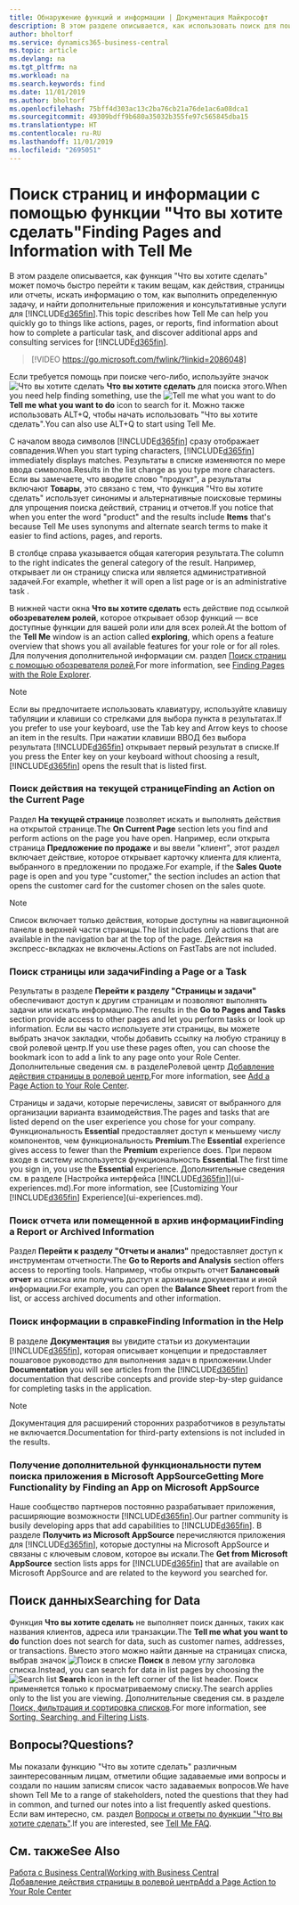 ```yaml
---
title: Обнаружение функций и информации | Документация Майкрософт
description: В этом разделе описывается, как использовать поиск для поиска действий, страниц, отчетов, документации и данных, а также других приложений и консультативных служб.
author: bholtorf
ms.service: dynamics365-business-central
ms.topic: article
ms.devlang: na
ms.tgt_pltfrm: na
ms.workload: na
ms.search.keywords: find
ms.date: 11/01/2019
ms.author: bholtorf
ms.openlocfilehash: 75bff4d303ac13c2ba76cb21a76de1ac6a08dca1
ms.sourcegitcommit: 49309bdff9b680a35032b355fe97c565845dba15
ms.translationtype: HT
ms.contentlocale: ru-RU
ms.lasthandoff: 11/01/2019
ms.locfileid: "2695051"
---
```

# <a name="finding-pages-and-information-with-tell-me"></a><span data-ttu-id="cf336-103">Поиск страниц и информации с помощью функции "Что вы хотите сделать"</span><span class="sxs-lookup"><span data-stu-id="cf336-103">Finding Pages and Information with Tell Me</span></span>  
<span data-ttu-id="cf336-104">В этом разделе описывается, как функция "Что вы хотите сделать" может помочь быстро перейти к таким вещам, как действия, страницы или отчеты, искать информацию о том, как выполнить определенную задачу, и найти дополнительные приложения и консультативные услуги для [!INCLUDE[d365fin](includes/d365fin_md.md)].</span><span class="sxs-lookup"><span data-stu-id="cf336-104">This topic describes how Tell Me can help you quickly go to things like actions, pages, or reports, find information about how to complete a particular task, and discover additional apps and consulting services for [!INCLUDE[d365fin](includes/d365fin_md.md)].</span></span>  


> [!VIDEO https://go.microsoft.com/fwlink/?linkid=2086048]

<span data-ttu-id="cf336-105">Если требуется помощь при поиске чего-либо, используйте значок ![Что вы хотите сделать](media/ui-search/search.png "Поиск страницы или отчета") **Что вы хотите сделать** для поиска этого.</span><span class="sxs-lookup"><span data-stu-id="cf336-105">When you need help finding something, use the ![Tell me what you want to do](media/ui-search/search.png "Search for Page or Report") **Tell me what you want to do** icon to search for it.</span></span> <span data-ttu-id="cf336-106">Можно также использовать ALT+Q, чтобы начать использовать "Что вы хотите сделать".</span><span class="sxs-lookup"><span data-stu-id="cf336-106">You can also use ALT+Q to start using Tell Me.</span></span>

<span data-ttu-id="cf336-107">С началом ввода символов [!INCLUDE[d365fin](includes/d365fin_md.md)] сразу отображает совпадения.</span><span class="sxs-lookup"><span data-stu-id="cf336-107">When you start typing characters, [!INCLUDE[d365fin](includes/d365fin_md.md)] immediately displays matches.</span></span> <span data-ttu-id="cf336-108">Результаты в списке изменяются по мере ввода символов.</span><span class="sxs-lookup"><span data-stu-id="cf336-108">Results in the list change as you type more characters.</span></span> <span data-ttu-id="cf336-109">Если вы замечаете, что вводите слово "продукт", а результаты включают **Товары**, это связано с тем, что функция "Что вы хотите сделать" использует синонимы и альтернативные поисковые термины для упрощения поиска действий, страниц и отчетов.</span><span class="sxs-lookup"><span data-stu-id="cf336-109">If you notice that when you enter the word "product" and the results include **Items** that's because Tell Me uses synonyms and alternate search terms to make it easier to find actions, pages, and reports.</span></span>

<span data-ttu-id="cf336-110">В столбце справа указывается общая категория результата.</span><span class="sxs-lookup"><span data-stu-id="cf336-110">The column to the right indicates the general category of the result.</span></span> <span data-ttu-id="cf336-111">Например, открывает ли он страницу списка или является административной задачей.</span><span class="sxs-lookup"><span data-stu-id="cf336-111">For example, whether it will open a list page or is an administrative task .</span></span>  

<span data-ttu-id="cf336-112">В нижней части окна **Что вы хотите сделать** есть действие под ссылкой **обозревателем ролей**, которое открывает обзор функций — все доступные функции для вашей роли или для всех ролей.</span><span class="sxs-lookup"><span data-stu-id="cf336-112">At the bottom of the **Tell Me** window is an action called **exploring**, which opens a feature overview that shows you all available features for your role or for all roles.</span></span> <span data-ttu-id="cf336-113">Для получения дополнительной информации см. раздел [Поиск страниц с помощью обозревателя ролей](ui-role-explorer.md),</span><span class="sxs-lookup"><span data-stu-id="cf336-113">For more information, see [Finding Pages with the Role Explorer](ui-role-explorer.md).</span></span>

> [!NOTE]  
>   <span data-ttu-id="cf336-114">Если вы предпочитаете использовать клавиатуру, используйте клавишу табуляции и клавиши со стрелками для выбора пункта в результатах.</span><span class="sxs-lookup"><span data-stu-id="cf336-114">If you prefer to use your keyboard, use the Tab key and Arrow keys to choose an item in the results.</span></span> <span data-ttu-id="cf336-115">При нажатии клавиши ВВОД без выбора результата [!INCLUDE[d365fin](includes/d365fin_md.md)] открывает первый результат в списке.</span><span class="sxs-lookup"><span data-stu-id="cf336-115">If you press the Enter key on your keyboard without choosing a result, [!INCLUDE[d365fin](includes/d365fin_md.md)] opens the result that is listed first.</span></span>

### <a name="finding-an-action-on-the-current-page"></a><span data-ttu-id="cf336-116">Поиск действия на текущей странице</span><span class="sxs-lookup"><span data-stu-id="cf336-116">Finding an Action on the Current Page</span></span>
<span data-ttu-id="cf336-117">Раздел **На текущей странице** позволяет искать и выполнять действия на открытой странице.</span><span class="sxs-lookup"><span data-stu-id="cf336-117">The **On Current Page** section lets you find and perform actions on the page you have open.</span></span> <span data-ttu-id="cf336-118">Например, если открыта страница **Предложение по продаже** и вы ввели "клиент", этот раздел включает действие, которое открывает карточку клиента для клиента, выбранного в предложении по продаже.</span><span class="sxs-lookup"><span data-stu-id="cf336-118">For example, if the **Sales Quote** page is open and you type "customer," the section includes an action that opens the customer card for the customer chosen on the sales quote.</span></span>

> [!NOTE]  
>   <span data-ttu-id="cf336-119">Список включает только действия, которые доступны на навигационной панели в верхней части страницы.</span><span class="sxs-lookup"><span data-stu-id="cf336-119">The list includes only actions that are available in the navigation bar at the top of the page.</span></span> <span data-ttu-id="cf336-120">Действия на экспресс-вкладках не включены.</span><span class="sxs-lookup"><span data-stu-id="cf336-120">Actions on FastTabs are not included.</span></span>  

### <a name="finding-a-page-or-a-task"></a><span data-ttu-id="cf336-121">Поиск страницы или задачи</span><span class="sxs-lookup"><span data-stu-id="cf336-121">Finding a Page or a Task</span></span>
<span data-ttu-id="cf336-122">Результаты в разделе **Перейти к разделу "Страницы и задачи"** обеспечивают доступ к другим страницам и позволяют выполнять задачи или искать информацию.</span><span class="sxs-lookup"><span data-stu-id="cf336-122">The results in the **Go to Pages and Tasks** section provide access to other pages and let you perform tasks or look up information.</span></span> <span data-ttu-id="cf336-123">Если вы часто используете эти страницы, вы можете выбрать значок закладки, чтобы добавить ссылку на любую страницу в свой ролевой центр.</span><span class="sxs-lookup"><span data-stu-id="cf336-123">If you use these pages often, you can choose the bookmark icon to add a link to any page onto your Role Center.</span></span> <span data-ttu-id="cf336-124">Дополнительные сведения см. в разделеРолевой центр [Добавление действия страницы в ролевой центр](ui-bookmarks.md),</span><span class="sxs-lookup"><span data-stu-id="cf336-124">For more information, see [Add a Page Action to Your Role Center](ui-bookmarks.md).</span></span>

<span data-ttu-id="cf336-125">Страницы и задачи, которые перечислены, зависят от выбранного для организации варианта взаимодействия.</span><span class="sxs-lookup"><span data-stu-id="cf336-125">The pages and tasks that are listed depend on the user experience you chose for your company.</span></span> <span data-ttu-id="cf336-126">Функциональность **Essential** предоставляет доступ к меньшему числу компонентов, чем функциональность **Premium**.</span><span class="sxs-lookup"><span data-stu-id="cf336-126">The **Essential** experience gives access to fewer than the **Premium** experience does.</span></span> <span data-ttu-id="cf336-127">При первом входе в систему используется функциональность **Essential**.</span><span class="sxs-lookup"><span data-stu-id="cf336-127">The first time you sign in, you use the **Essential** experience.</span></span> <span data-ttu-id="cf336-128">Дополнительные сведения см. в разделе [Настройка интерфейса [!INCLUDE[d365fin](includes/d365fin_md.md)]](ui-experiences.md).</span><span class="sxs-lookup"><span data-stu-id="cf336-128">For more information, see [Customizing Your [!INCLUDE[d365fin](includes/d365fin_md.md)] Experience](ui-experiences.md).</span></span>

### <a name="finding-a-report-or-archived-information"></a><span data-ttu-id="cf336-129">Поиск отчета или помещенной в архив информации</span><span class="sxs-lookup"><span data-stu-id="cf336-129">Finding a Report or Archived Information</span></span>
<span data-ttu-id="cf336-130">Раздел **Перейти к разделу "Отчеты и анализ"** предоставляет доступ к инструментам отчетности.</span><span class="sxs-lookup"><span data-stu-id="cf336-130">The **Go to Reports and Analysis** section offers access to reporting tools.</span></span> <span data-ttu-id="cf336-131">Например, чтобы открыть отчет **Балансовый отчет** из списка или получить доступ к архивным документам и иной информации.</span><span class="sxs-lookup"><span data-stu-id="cf336-131">For example, you can open the **Balance Sheet** report from the list, or access archived documents and other information.</span></span>  

### <a name="finding-information-in-the-help"></a><span data-ttu-id="cf336-132">Поиск информации в справке</span><span class="sxs-lookup"><span data-stu-id="cf336-132">Finding Information in the Help</span></span>
<span data-ttu-id="cf336-133">В разделе **Документация** вы увидите статьи из документации [!INCLUDE[d365fin](includes/d365fin_md.md)], которая описывает концепции и предоставляет пошаговое руководство для выполнения задач в приложении.</span><span class="sxs-lookup"><span data-stu-id="cf336-133">Under **Documentation** you will see articles from the [!INCLUDE[d365fin](includes/d365fin_md.md)] documentation that describe concepts and provide step-by-step guidance for completing tasks in the application.</span></span>    

> [!NOTE]  
> <span data-ttu-id="cf336-134">Документация для расширений сторонних разработчиков в результаты не включается.</span><span class="sxs-lookup"><span data-stu-id="cf336-134">Documentation for third-party extensions is not included in the results.</span></span>

### <a name="getting-more-functionality-by-finding-an-app-on-microsoft-appsource"></a><span data-ttu-id="cf336-135">Получение дополнительной функциональности путем поиска приложения в Microsoft AppSource</span><span class="sxs-lookup"><span data-stu-id="cf336-135">Getting More Functionality by Finding an App on Microsoft AppSource</span></span>
<span data-ttu-id="cf336-136">Наше сообщество партнеров постоянно разрабатывает приложения, расширяющие возможности [!INCLUDE[d365fin](includes/d365fin_md.md)].</span><span class="sxs-lookup"><span data-stu-id="cf336-136">Our partner community is busily developing apps that add capabilities to [!INCLUDE[d365fin](includes/d365fin_md.md)].</span></span> <span data-ttu-id="cf336-137">В разделе **Получить из Microsoft AppSource** перечисляются приложения для [!INCLUDE[d365fin](includes/d365fin_md.md)], которые доступны на Microsoft AppSource и связаны с ключевым словом, которое вы искали.</span><span class="sxs-lookup"><span data-stu-id="cf336-137">The **Get from Microsoft AppSource** section lists apps for [!INCLUDE[d365fin](includes/d365fin_md.md)] that are available on Microsoft AppSource and are related to the keyword you searched for.</span></span>

## <a name="searching-for-data"></a><span data-ttu-id="cf336-138">Поиск данных</span><span class="sxs-lookup"><span data-stu-id="cf336-138">Searching for Data</span></span>
<span data-ttu-id="cf336-139">Функция **Что вы хотите сделать** не выполняет поиск данных, таких как названия клиентов, адреса или транзакции.</span><span class="sxs-lookup"><span data-stu-id="cf336-139">The **Tell me what you want to do** function does not search for data, such as customer names, addresses, or transactions.</span></span> <span data-ttu-id="cf336-140">Вместо этого можно найти данные на страницах списка, выбрав значок ![Поиск в списке](media/ui-search/search-list.png "Значок поиска в списке") **Поиск** в левом углу заголовка списка.</span><span class="sxs-lookup"><span data-stu-id="cf336-140">Instead, you can search for data in list pages by choosing the ![Search list](media/ui-search/search-list.png "Search list icon") **Search** icon in the left corner of the list header.</span></span> <span data-ttu-id="cf336-141">Поиск применяется только к просматриваемому списку.</span><span class="sxs-lookup"><span data-stu-id="cf336-141">The search applies only to the list you are viewing.</span></span> <span data-ttu-id="cf336-142">Дополнительные сведения см. в разделе [Поиск, фильтрация и сортировка списков](ui-enter-criteria-filters.md).</span><span class="sxs-lookup"><span data-stu-id="cf336-142">For more information, see [Sorting, Searching, and Filtering Lists](ui-enter-criteria-filters.md).</span></span>

## <a name="questions"></a><span data-ttu-id="cf336-143">Вопросы?</span><span class="sxs-lookup"><span data-stu-id="cf336-143">Questions?</span></span>
<span data-ttu-id="cf336-144">Мы показали функцию "Что вы хотите сделать" различным заинтересованным лицам, отметили общие задаваемые ими вопросы и создали по нашим записям список часто задаваемых вопросов.</span><span class="sxs-lookup"><span data-stu-id="cf336-144">We have shown Tell Me to a range of stakeholders, noted the questions that they had in common, and turned our notes into a list frequently asked questions.</span></span> <span data-ttu-id="cf336-145">Если вам интересно, см. раздел [Вопросы и ответы по функции "Что вы хотите сделать"](ui-search-faq.md).</span><span class="sxs-lookup"><span data-stu-id="cf336-145">If you are interested, see [Tell Me FAQ](ui-search-faq.md).</span></span>

## <a name="see-also"></a><span data-ttu-id="cf336-146">См. также</span><span class="sxs-lookup"><span data-stu-id="cf336-146">See Also</span></span>
[<span data-ttu-id="cf336-147">Работа с Business Central</span><span class="sxs-lookup"><span data-stu-id="cf336-147">Working with Business Central</span></span>](ui-work-product.md)  
[<span data-ttu-id="cf336-148">Добавление действия страницы в ролевой центр</span><span class="sxs-lookup"><span data-stu-id="cf336-148">Add a Page Action to Your Role Center</span></span>](ui-bookmarks.md)
